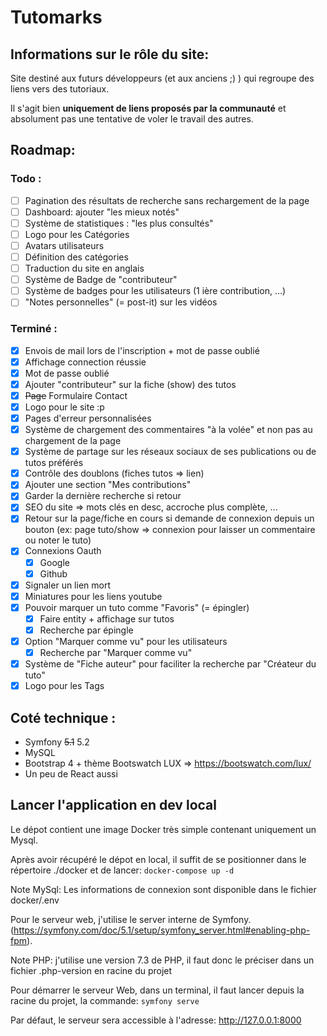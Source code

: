 # Tutomarks

## Informations sur le rôle du site:

Site destiné aux futurs développeurs (et aux anciens ;) ) qui regroupe des liens vers des tutoriaux.

Il s'agit bien **uniquement de liens proposés par la communauté** et absolument pas une tentative de voler le travail des autres.

## Roadmap:

### Todo :
- [ ] Pagination des résultats de recherche sans rechargement de la page
- [ ] Dashboard: ajouter "les mieux notés"
- [ ] Système de statistiques : "les plus consultés"
- [ ] Logo pour les Catégories
- [ ] Avatars utilisateurs
- [ ] Définition des catégories
- [ ] Traduction du site en anglais
- [ ] Système de Badge de "contributeur"
- [ ] Système de badges pour les utilisateurs (1 ière contribution, ...)
- [ ] "Notes personnelles" (= post-it) sur les vidéos

### Terminé :
- [x] Envois de mail lors de l'inscription + mot de passe oublié
- [x] Affichage connection réussie
- [x] Mot de passe oublié
- [x] Ajouter "contributeur" sur la fiche (show) des tutos
- [x] ~~Page~~ Formulaire Contact
- [x] Logo pour le site :p
- [x] Pages d'erreur personnalisées
- [x] Système de chargement des commentaires "à la volée" et non pas au chargement de la page
- [x] Système de partage sur les réseaux sociaux de ses publications ou de tutos préférés
- [x] Contrôle des doublons (fiches tutos => lien)
- [x] Ajouter une section "Mes contributions"
- [x] Garder la dernière recherche si retour
- [x] SEO du site => mots clés en desc, accroche plus complète, ...
- [x] Retour sur la page/fiche en cours si demande de connexion depuis un bouton (ex: page tuto/show => connexion pour laisser un commentaire ou noter le tuto)
- [x] Connexions Oauth
    - [x] Google
    - [x] Github
- [x] Signaler un lien mort
- [x] Miniatures pour les liens youtube
- [x] Pouvoir marquer un tuto comme "Favoris" (= épingler)
  - [x] Faire entity + affichage sur tutos
  - [x] Recherche par épingle
- [x] Option "Marquer comme vu" pour les utilisateurs
  - [x] Recherche par "Marquer comme vu"
- [x] Système de "Fiche auteur" pour faciliter la recherche par "Créateur du tuto"
- [x] Logo pour les Tags

## Coté technique :

- Symfony ~~5.1~~ 5.2
- MySQL
- Bootstrap 4 + thème Bootswatch LUX =>  https://bootswatch.com/lux/
- Un peu de React aussi

## Lancer l'application en dev local

Le dépot contient une image Docker très simple contenant uniquement un Mysql. 

Après avoir récupéré le dépot en local, il suffit de se positionner dans le répertoire ./docker et de lancer:
`docker-compose up -d`
  
Note MySql: Les informations de connexion sont disponible dans le fichier docker/.env


Pour le serveur web, j'utilise le server interne de Symfony. (https://symfony.com/doc/5.1/setup/symfony_server.html#enabling-php-fpm).

Note PHP: j'utilise une version 7.3 de PHP, il faut donc le préciser dans un fichier .php-version en racine du projet
  
Pour démarrer le serveur Web, dans un terminal, il faut lancer depuis la racine du projet, la commande: `symfony serve`

Par défaut, le serveur sera accessible à l'adresse: http://127.0.0.1:8000

